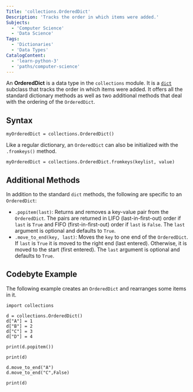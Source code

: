 ```yaml
---
Title: 'collections.OrderedDict'
Description: 'Tracks the order in which items were added.'
Subjects:
  - 'Computer Science'
  - 'Data Science'
Tags:
  - 'Dictionaries'
  - 'Data Types'
CatalogContent:
  - 'learn-python-3'
  - 'paths/computer-science'
---
```


An **OrderedDict** is a data type in the `collections` module. It is a [`dict`](https://www.codecademy.com/resources/docs/python/dictionaries) subclass that tracks the order in which items were added. It offers all the standard dictionary methods as well as two additional methods that deal with the ordering of the `OrderedDict`.

## Syntax

```pseudo
myOrderedDict = collections.OrderedDict()
```

Like a regular dictionary, an `OrderedDict` can also be initialized with the `.fromkeys()` method.

```pseudo
myOrderedDict = collections.OrderedDict.fromkeys(keylist, value)
```

## Additional Methods

In addition to the standard `dict` methods, the following are specific to an `OrderedDict`:

- `.popitem(last)`: Returns and removes a key-value pair from the `OrderedDict`. The pairs are returned in LIFO (last-in-first-out) order if `last` is `True` and FIFO (first-in-first-out) order if `last` is `False`. The `last` argument is optional and defaults to `True`.
- `.move_to_end(key, last)`: Moves the `key` to one end of the `OrderedDict`. If `last` is `True` it is moved to the right end (last entered). Otherwise, it is moved to the start (first entered). The `last` argument is optional and defaults to `True`.

## Codebyte Example

The following example creates an `OrderedDict` and rearranges some items in it.

```codebyte/python
import collections

d = collections.OrderedDict()
d["A"] = 1
d["B"] = 2
d["C"] = 3
d["D"] = 4

print(d.popitem())

print(d)

d.move_to_end("A")
d.move_to_end("C",False)

print(d)

```

